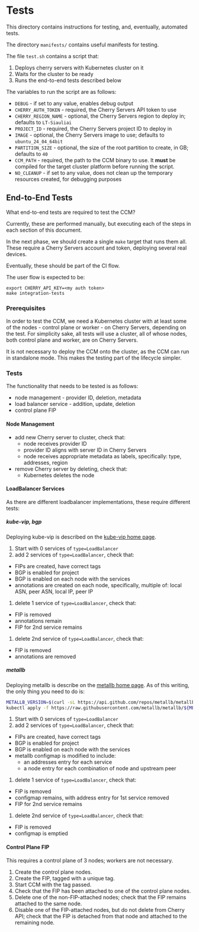# Tests

This directory contains instructions for testing, and, eventually, automated tests.

The directory `manifests/` contains useful manifests for testing.

The file `test.sh` contains a script that:

1. Deploys cherry servers with Kubernetes cluster on it
1. Waits for the cluster to be ready
1. Runs the end-to-end tests described below

The variables to run the script are as follows:

* `DEBUG` - if set to any value, enables debug output
* `CHERRY_AUTH_TOKEN` - required, the Cherry Servers API token to use
* `CHERRY_REGION_NAME` - optional, the Cherry Servers region to deploy in; defaults to `LT-Siauliai`
* `PROJECT_ID` - required, the Cherry Servers project ID to deploy in
* `IMAGE` - optional, the Cherry Servers image to use; defaults to `ubuntu_24_04_64bit`
* `PARTITION_SIZE` - optional, the size of the root partition to create, in GB; defaults to `40`
* `CCM_PATH` - required, the path to the CCM binary to use. It **must** be compiled for the target cluster platform before running the script.
* `NO_CLEANUP` - if set to any value, does not clean up the temporary resources created, for debugging purposes

## End-to-End Tests

What end-to-end tests are required to test the CCM?

Currently, these are performed manually, but executing each of the steps in each section of this document.

In the next phase, we should create a single `make` target that runs them all. These require a Cherry Servers account
and token, deploying several real devices.

Eventually, these should be part of the CI flow.

The user flow is expected to be:

```console
export CHERRY_API_KEY=<my auth token>
make integration-tests
```

### Prerequisites

In order to test the CCM, we need a Kubernetes cluster with at least some of the nodes - control plane or worker - on
Cherry Servers, depending on the test. For simplicity sake, all tests will use a cluster, all of whose nodes, both
control plane and worker, are on Cherry Servers.

It is not necessary to deploy the CCM onto the cluster, as the CCM can run in standalone mode.
This makes the testing part of the lifecycle simpler.

### Tests

The functionality that needs to be tested is as follows:

* node management - provider ID, deletion, metadata
* load balancer service - addition, update, deletion
* control plane FIP

#### Node Management

* add new Cherry server to cluster, check that:
  * node receives provider ID
  * provider ID aligns with server ID in Cherry Servers
  * node receives appropriate metadata as labels, specifically: type, addresses, region
* remove Cherry server by deleting, check that:
  * Kubernetes deletes the node

#### LoadBalancer Services

As there are different loadbalancer implementations, these require different tests:

##### kube-vip, bgp

Deploying kube-vip is described on the [kube-vip home page](https://kube-vip.io/).

1. Start with 0 services of `type=LoadBalancer`
1. add 2 services of `type=LoadBalancer`, check that:
  * FIPs are created, have correct tags
  * BGP is enabled for project
  * BGP is enabled on each node with the services
  * annotations are created on each node, specifically, multiple of: local ASN, peer ASN, local IP, peer IP
1. delete 1 service of `type=LoadBalancer`, check that:
  * FIP is removed
  * annotations remain
  * FIP for 2nd service remains
1. delete 2nd service of `type=LoadBalancer`, check that:
  * FIP is removed
  * annotations are removed

##### metallb

Deploying metallb is describe on the [metallb home page](https://metallb.universe.tf/installation/).
As of this writing, the only thing you need to do is:

```sh
METALLB_VERSION=$(curl -sL https://api.github.com/repos/metallb/metallb/releases | jq -r ".[0].name")
kubectl apply -f https://raw.githubusercontent.com/metallb/metallb/${METALLB_VERSION}/config/manifests/metallb-native.yaml
```


1. Start with 0 services of `type=LoadBalancer`
1. add 2 services of `type=LoadBalancer`, check that:
  * FIPs are created, have correct tags
  * BGP is enabled for project
  * BGP is enabled on each node with the services
  * metallb configmap is modified to include:
    * an addresses entry for each service
    * a node entry for each combination of node and upstream peer
1. delete 1 service of `type=LoadBalancer`, check that:
  * FIP is removed
  * configmap remains, with address entry for 1st service removed
  * FIP for 2nd service remains
1. delete 2nd service of `type=LoadBalancer`, check that:
  * FIP is removed
  * configmap is emptied

#### Control Plane FIP

This requires a control plane of 3 nodes; workers are not necessary.

1. Create the control plane nodes.
1. Create the FIP, tagged with a unique tag.
1. Start CCM with the tag passed.
1. Check that the FIP has been attached to one of the control plane nodes.
1. Delete one of the non-FIP-attached nodes; check that the FIP remains attached to the same node.
1. Disable one of the FIP-attached nodes, but do not delete from Cherry API; check that the FIP is detached from that node and attached to the remaining node.
